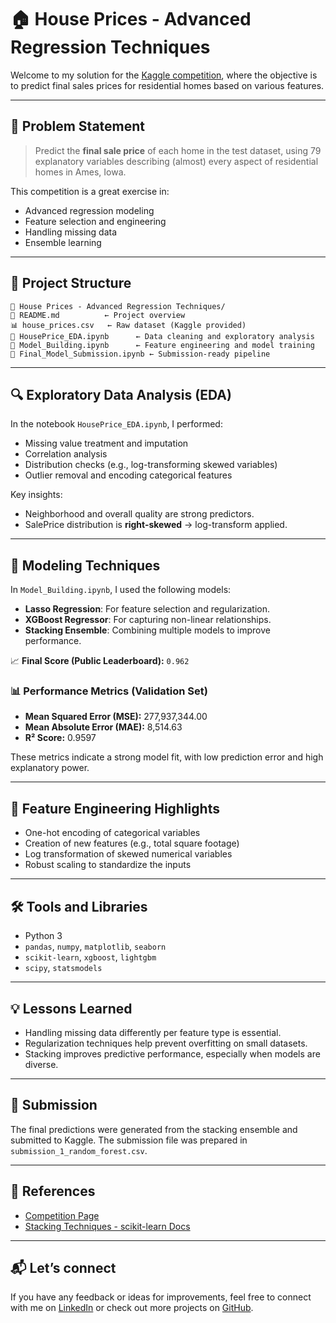 # 🏠 House Prices - Advanced Regression Techniques

Welcome to my solution for the [Kaggle competition](https://www.kaggle.com/competitions/house-prices-advanced-regression-techniques), where the objective is to predict final sales prices for residential homes based on various features.

---

## 📌 Problem Statement

> Predict the **final sale price** of each home in the test dataset, using 79 explanatory variables describing (almost) every aspect of residential homes in Ames, Iowa.

This competition is a great exercise in:
- Advanced regression modeling
- Feature selection and engineering
- Handling missing data
- Ensemble learning

---

## 📂 Project Structure

```text
📁 House Prices - Advanced Regression Techniques/
📄 README.md          ← Project overview
📊 house_prices.csv   ← Raw dataset (Kaggle provided)
📓 HousePrice_EDA.ipynb      ← Data cleaning and exploratory analysis
📓 Model_Building.ipynb      ← Feature engineering and model training
📓 Final_Model_Submission.ipynb ← Submission-ready pipeline
```

---

## 🔍 Exploratory Data Analysis (EDA)

In the notebook `HousePrice_EDA.ipynb`, I performed:
- Missing value treatment and imputation
- Correlation analysis
- Distribution checks (e.g., log-transforming skewed variables)
- Outlier removal and encoding categorical features

Key insights:
- Neighborhood and overall quality are strong predictors.
- SalePrice distribution is **right-skewed** → log-transform applied.

---

## 🧠 Modeling Techniques

In `Model_Building.ipynb`, I used the following models:

- **Lasso Regression**: For feature selection and regularization.
- **XGBoost Regressor**: For capturing non-linear relationships.
- **Stacking Ensemble**: Combining multiple models to improve performance.

📈 **Final Score (Public Leaderboard):** `0.962`

### 📊 Performance Metrics (Validation Set)
- **Mean Squared Error (MSE):** 277,937,344.00  
- **Mean Absolute Error (MAE):** 8,514.63  
- **R² Score:** 0.9597

These metrics indicate a strong model fit, with low prediction error and high explanatory power.

---

## 🧪 Feature Engineering Highlights

- One-hot encoding of categorical variables
- Creation of new features (e.g., total square footage)
- Log transformation of skewed numerical variables
- Robust scaling to standardize the inputs

---

## 🛠️ Tools and Libraries

- Python 3
- `pandas`, `numpy`, `matplotlib`, `seaborn`
- `scikit-learn`, `xgboost`, `lightgbm`
- `scipy`, `statsmodels`

---

## 💡 Lessons Learned

- Handling missing data differently per feature type is essential.
- Regularization techniques help prevent overfitting on small datasets.
- Stacking improves predictive performance, especially when models are diverse.

---

## 🛄 Submission

The final predictions were generated from the stacking ensemble and submitted to Kaggle. The submission file was prepared in `submission_1_random_forest.csv`.

---

## 📌 References

- [Competition Page](https://www.kaggle.com/competitions/house-prices-advanced-regression-techniques)
- [Stacking Techniques - scikit-learn Docs](https://scikit-learn.org/stable/modules/ensemble.html#stacking)

---

## 📬 Let’s connect

If you have any feedback or ideas for improvements, feel free to connect with me on [LinkedIn](https://www.linkedin.com/in/danielfernandesp) or check out more projects on [GitHub](https://github.com/danielfernandesp).
